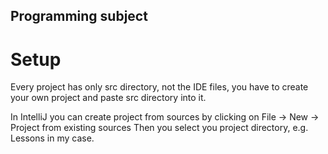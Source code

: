 ## Programming subject

# Setup
Every project has only src directory, not the IDE files, you have to create your own project and paste src directory into it.

In IntelliJ you can create project from sources by clicking on File -> New -> Project from existing sources
Then you select you project directory, e.g. Lessons in my case. 
